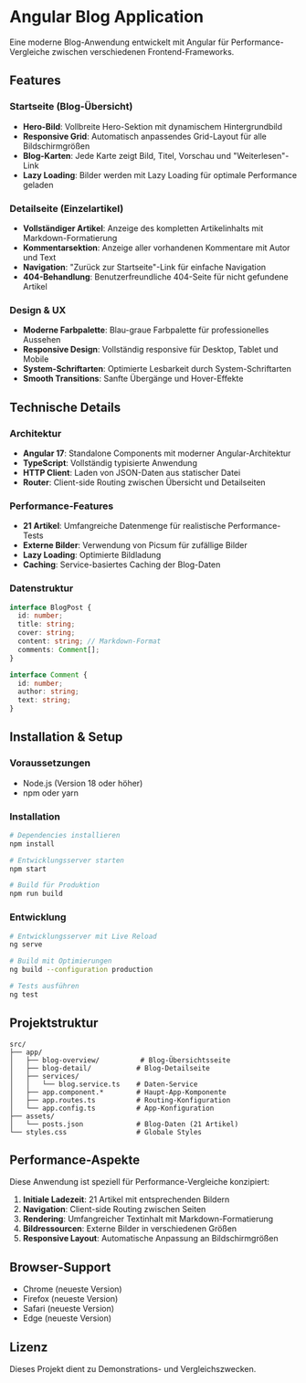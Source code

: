 # Angular Blog Application

Eine moderne Blog-Anwendung entwickelt mit Angular für Performance-Vergleiche zwischen verschiedenen Frontend-Frameworks.

## Features

### Startseite (Blog-Übersicht)
- **Hero-Bild**: Vollbreite Hero-Sektion mit dynamischem Hintergrundbild
- **Responsive Grid**: Automatisch anpassendes Grid-Layout für alle Bildschirmgrößen
- **Blog-Karten**: Jede Karte zeigt Bild, Titel, Vorschau und "Weiterlesen"-Link
- **Lazy Loading**: Bilder werden mit Lazy Loading für optimale Performance geladen

### Detailseite (Einzelartikel)
- **Vollständiger Artikel**: Anzeige des kompletten Artikelinhalts mit Markdown-Formatierung
- **Kommentarsektion**: Anzeige aller vorhandenen Kommentare mit Autor und Text
- **Navigation**: "Zurück zur Startseite"-Link für einfache Navigation
- **404-Behandlung**: Benutzerfreundliche 404-Seite für nicht gefundene Artikel

### Design & UX
- **Moderne Farbpalette**: Blau-graue Farbpalette für professionelles Aussehen
- **Responsive Design**: Vollständig responsive für Desktop, Tablet und Mobile
- **System-Schriftarten**: Optimierte Lesbarkeit durch System-Schriftarten
- **Smooth Transitions**: Sanfte Übergänge und Hover-Effekte

## Technische Details

### Architektur
- **Angular 17**: Standalone Components mit moderner Angular-Architektur
- **TypeScript**: Vollständig typisierte Anwendung
- **HTTP Client**: Laden von JSON-Daten aus statischer Datei
- **Router**: Client-side Routing zwischen Übersicht und Detailseiten

### Performance-Features
- **21 Artikel**: Umfangreiche Datenmenge für realistische Performance-Tests
- **Externe Bilder**: Verwendung von Picsum für zufällige Bilder
- **Lazy Loading**: Optimierte Bildladung
- **Caching**: Service-basiertes Caching der Blog-Daten

### Datenstruktur
```typescript
interface BlogPost {
  id: number;
  title: string;
  cover: string;
  content: string; // Markdown-Format
  comments: Comment[];
}

interface Comment {
  id: number;
  author: string;
  text: string;
}
```

## Installation & Setup

### Voraussetzungen
- Node.js (Version 18 oder höher)
- npm oder yarn

### Installation
```bash
# Dependencies installieren
npm install

# Entwicklungsserver starten
npm start

# Build für Produktion
npm run build
```

### Entwicklung
```bash
# Entwicklungsserver mit Live Reload
ng serve

# Build mit Optimierungen
ng build --configuration production

# Tests ausführen
ng test
```

## Projektstruktur

```
src/
├── app/
│   ├── blog-overview/          # Blog-Übersichtsseite
│   ├── blog-detail/           # Blog-Detailseite
│   ├── services/
│   │   └── blog.service.ts    # Daten-Service
│   ├── app.component.*        # Haupt-App-Komponente
│   ├── app.routes.ts          # Routing-Konfiguration
│   └── app.config.ts          # App-Konfiguration
├── assets/
│   └── posts.json             # Blog-Daten (21 Artikel)
└── styles.css                 # Globale Styles
```

## Performance-Aspekte

Diese Anwendung ist speziell für Performance-Vergleiche konzipiert:

1. **Initiale Ladezeit**: 21 Artikel mit entsprechenden Bildern
2. **Navigation**: Client-side Routing zwischen Seiten
3. **Rendering**: Umfangreicher Textinhalt mit Markdown-Formatierung
4. **Bildressourcen**: Externe Bilder in verschiedenen Größen
5. **Responsive Layout**: Automatische Anpassung an Bildschirmgrößen

## Browser-Support

- Chrome (neueste Version)
- Firefox (neueste Version)
- Safari (neueste Version)
- Edge (neueste Version)

## Lizenz

Dieses Projekt dient zu Demonstrations- und Vergleichszwecken.
